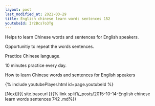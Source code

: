 ```yaml
---
layout: post
last_modified_at: 2021-03-29
title: English chinese learn words sentences 152 
youtubeId: Ir2Bcs7o3Tg
---
```

 
 
Helps to learn Chinese words and sentences for English speakers.

Opportunitiy to repeat the words sentences. 

Practice Chinese language. 
 
10 minutes practice every day. 
 
How to learn Chinese words and sentences for English speakers 
 
{% include youtubePlayer.html id=page.youtubeId %}
 
 
[Next]({{ site.baseurl }}{% link  split1/_posts/2015-10-14-English chinese learn words sentences 742 .md%})
 
